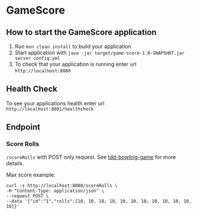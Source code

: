 # GameScore

How to start the GameScore application
---

1. Run `mvn clean install` to build your application
1. Start application with `java -jar target/game-score-1.0-SNAPSHOT.jar server config.yml`
1. To check that your application is running enter url `http://localhost:8080`

Health Check
---

To see your applications health enter url `http://localhost:8081/healthcheck`

Endpoint
---

### Score Rolls 

`/scoreRolls` with POST only request. 
See [tdd-bowling-game](https://github.com/alex-d-bondarev/tdd-bowling-game) for more details.

Max score example:
```shell script
curl -s http://localhost:8080/scoreRolls \
-H "Content-Type: application/json" \
--request POST \
--data '{"id":"1","rolls":[10, 10, 10, 10, 10, 10, 10, 10, 10, 10, 10, 10]}'
```